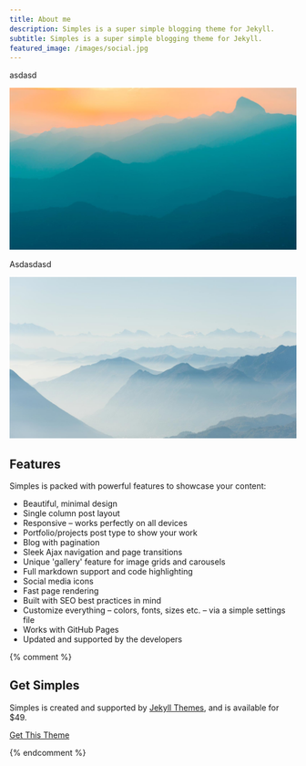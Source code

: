 ```yaml
---
title: About me
description: Simples is a super simple blogging theme for Jekyll.
subtitle: Simples is a super simple blogging theme for Jekyll.
featured_image: /images/social.jpg
---
```


asdasd

![](/images/demo/demo-landscape.jpg)

Asdasdasd

![](../images/demo/demo-landscape-2.jpg)

## Features

Simples is packed with powerful features to showcase your content:

* Beautiful, minimal design
* Single column post layout
* Responsive – works perfectly on all devices
* Portfolio/projects post type to show your work
* Blog with pagination
* Sleek Ajax navigation and page transitions
* Unique 'gallery' feature for image grids and carousels
* Full markdown support and code highlighting
* Social media icons
* Fast page rendering
* Built with SEO best practices in mind
* Customize everything – colors, fonts, sizes etc. – via a simple settings file
* Works with GitHub Pages
* Updated and supported by the developers

{% comment %} 

## Get Simples

Simples is created and supported by [Jekyll Themes](https://jekyllthemes.io), and is available for $49.

<a href="https://jekyllthemes.io/theme/simples-blog-jekyll-theme" class="button button--large">Get This Theme</a>

{% endcomment %}